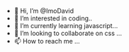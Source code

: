 - 👋 Hi, I’m @ImoDavid
- 👀 I’m interested in coding..
- 🌱 I’m currently learning javascript...
- 💞️ I’m looking to collaborate on css ...
- 📫 How to reach me ...

<!---
ImoDavid/ImoDavid is a ✨ special ✨ repository because its `README.md` (this file) appears on your GitHub profile.
You can click the Preview link to take a look at your changes.
--->
